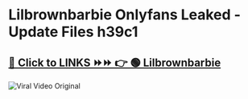 
 # Lilbrownbarbie Onlyfans Leaked - Update Files h39c1

## <h2><a href="https://clipsfans.com/Lilbrownbarbie&ref=git">🔗 Click to LINKS ⏩⏩ 👉 🟢 Lilbrownbarbie </a></h2>

<a href="https://clipsfans.com/Lilbrownbarbie&ref=git" rel="nofollow" data-target="animated-image.originalLink"><img src="https://i.ibb.co.com/xMMVF88/686577567.gif" alt="Viral Video Original" style="max-width: 100%; display: inline-block;" data-target="animated-image.originalImage"></a>

